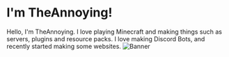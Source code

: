 # I'm TheAnnoying!

Hello, I'm TheAnnoying. I love playing Minecraft and making things such as servers, plugins and resource packs. I love making Discord Bots, and recently started making some websites.
![Banner](https://theannoying.github.io/assets/cutbanner.png)
